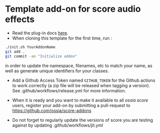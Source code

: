 # Template add-on for score audio effects

- Read the plug-in docs [here](https://ossia.io/score-docs/development).
- When cloning this template for the first time, run :

```bash
./init.sh YourAddonName
git add .
git commit -am "Initialize addon"
```

in order to update the namespace, filenames, etc to match your name, as well as generate unique identifiers for your classes.

- Add a Github Access Token named `GITHUB_TOKEN` for the Github actions to work correctly (a zip file will be released when tagging a version). See .github/workflows/release.yml for more information.

- When it is ready and you want to make it available to all _ossia score_ users, register your add-on by submitting a pull-request to https://github.com/ossia/score-addons

- Do not forget to regularly update the versions of score you are testing against by updating .github/workflows/jit.yml
